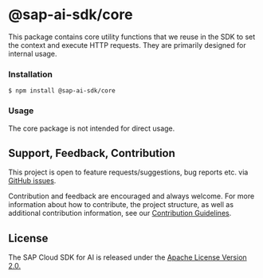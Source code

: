 # @sap-ai-sdk/core

This package contains core utility functions that we reuse in the SDK to set the context and execute HTTP requests.
They are primarily designed for internal usage.

### Installation

```
$ npm install @sap-ai-sdk/core
```

### Usage

The core package is not intended for direct usage.

## Support, Feedback, Contribution

This project is open to feature requests/suggestions, bug reports etc. via [GitHub issues](https://github.com/SAP/ai-sdk-js/issues).

Contribution and feedback are encouraged and always welcome. For more information about how to contribute, the project structure, as well as additional contribution information, see our [Contribution Guidelines](https://github.com/SAP/ai-sdk-js/blob/main/CONTRIBUTING.md).

## License

The SAP Cloud SDK for AI is released under the [Apache License Version 2.0.](http://www.apache.org/licenses/)
